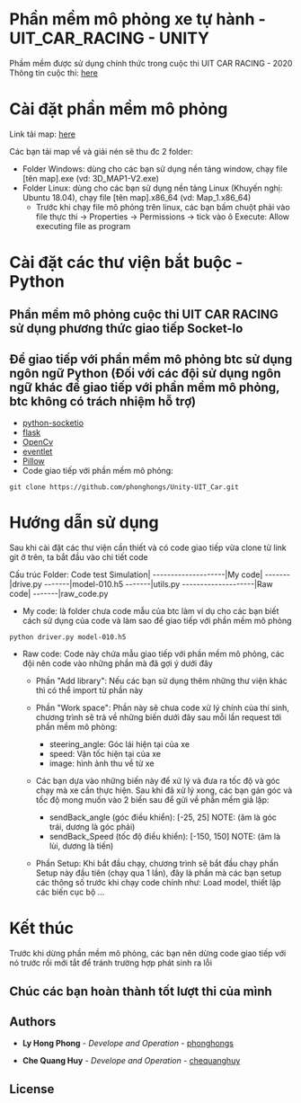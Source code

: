 # Phần mềm mô phỏng xe tự hành - UIT_CAR_RACING - UNITY

Phầm mềm được sử dụng chính thức trong cuộc thi UIT CAR RACING - 2020
Thông tin cuộc thi: [here](http://ceday.uit.edu.vn/ceday/uit-car-racing-2020/?fbclid=IwAR09FrAJgNRWWauq4JIuBIAEvBnNb4IIprtKQhE-fD8wNqYuDayKKR4d5Bw)

# Cài đặt phần mềm mô phỏng

Link tải map: [here](https://drive.google.com/drive/folders/1dxIH1mCjbuDAfMuaFIBFVka7kUac-_ce?usp=sharing)

Các bạn tải map về và giải nén sẽ thu đc 2 folder:
* Folder Windows: dùng cho các bạn sử dụng nền tảng window, chạy file [tên map].exe (vd: 3D_MAP1-V2.exe)
* Folder Linux: dùng cho các bạn sử dụng nền tảng Linux (Khuyến nghị: Ubuntu 18.04), chạy file [tên map].x86_64 (vd: Map_1.x86_64)
    + Trước khi chạy file mô phỏng trên linux, các bạn bấm chuột phải vào file thực thi -> Properties -> Permissions -> tick vào ô Execute: Allow executing file as program

# Cài đặt các thư viện bắt buộc - Python

## Phần mềm mô phỏng cuộc thi UIT CAR RACING sử dụng phương thức giao tiếp Socket-Io 
## Để giao tiếp với phần mềm mô phỏng btc sử dụng ngôn ngữ Python (Đối với các đội sử dụng ngôn ngữ khác để giao tiếp với phần mềm mô phỏng, btc không có trách nhiệm hỗ trợ)

* [python-socketio](https://pypi.org/project/python-socketio/)
* [flask](https://pypi.org/project/Flask/)
* [OpenCv](https://opencv.org/)
* [eventlet](https://pypi.org/project/eventlet/)
* [Pillow](https://pypi.org/project/Pillow/)
* Code giao tiếp với phần mềm mô phỏng: 

```
git clone https://github.com/phonghongs/Unity-UIT_Car.git
```

# Hướng dẫn sử dụng

Sau khi cài đặt các thư viện cần thiết và có code giao tiếp vừa clone từ link git ở trên, ta bắt đầu vào chi tiết code

Cấu trúc Folder:    Code test Simulation|
                        --------------------|My code|
                                                -------|drive.py
                                                -------|model-010.h5
                                                -------|utils.py
                        --------------------|Raw code|
                                                -------|raw_code.py

* My code: là folder chưa code mẫu của btc làm ví dụ cho các bạn biết cách sử dụng của code và làm sao để giao tiếp với phần mềm mô phỏng
```
python driver.py model-010.h5
```

* Raw code: Code này chứa mẫu giao tiếp với phần mềm mô phỏng, các đội nên code vào những phần mà đã gợi ý dưới đây
    + Phần "Add library": Nếu các bạn sử dụng thêm những thư viện khác thì có thể import từ phần này

    + Phần "Work space": Phần này sẽ chưa code xử lý chính của thí sinh, chương trình sẽ trả về những biến dưới đây sau mỗi lần request tới phần mềm mô phòng:
        - steering_angle: Góc lái hiện tại của xe
        - speed: Vận tốc hiện tại của xe
        - image: hình ảnh thu về từ xe
    + Các bạn dựa vào những biến này để xử lý và đưa ra tốc độ và góc chạy mà xe cần thực hiện. Sau khi đã xử lý xong, các bạn gán góc và tốc độ mong muốn vào 2 biến sau để gửi về phần mềm giả lập:
        - sendBack_angle (góc điều khiển): [-25, 25]  NOTE: (âm là góc trái, dương là góc phải)
        - sendBack_Speed (tốc độ điều khiển): [-150, 150] NOTE: (âm là lùi, dương là tiến)

    + Phần Setup: Khi bắt đầu chạy, chương trình sẽ bắt đầu chạy phần Setup này đầu tiên (chạy qua 1 lần), đây là phần mà các bạn setup các thông số trước khi chạy code chính như: Load model, thiết lập các biến cục bộ ...

# Kết thúc

Trước khi dừng phần mềm mô phỏng, các bạn nên dừng code giao tiếp với nó trước rồi mới tắt để tránh trường hợp phát sinh ra lỗi

## Chúc các bạn hoàn thành tốt lượt thi của mình

## Authors

* **Ly Hong Phong** - *Develope and Operation* - [phonghongs](https://github.com/phonghongs)

* **Che Quang Huy** - *Develope and Operation* - [chequanghuy](https://github.com/chequanghuy)

## License
